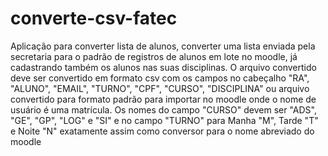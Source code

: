 # converte-csv-fatec
Aplicação para converter lista de alunos, converter uma lista enviada pela secretaria para o padrão de registros de alunos em lote no moodle, já cadastrando também os alunos nas suas disciplinas. 
O arquivo convertido deve ser convertido em formato csv com os campos no cabeçalho "RA", "ALUNO", "EMAIL", "TURNO", "CPF", "CURSO", "DISCIPLINA" ou arquivo convertido para formato padrão para importar no moodle onde o nome de usuário é uma matrícula. Os nomes do campo "CURSO" devem ser "ADS", "GE", "GP", "LOG" e "SI" e no campo "TURNO" para Manha "M", Tarde "T" e Noite "N" exatamente assim como conversor para o nome abreviado do moodle
